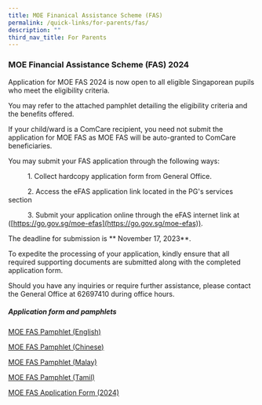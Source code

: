 ```yaml
---
title: MOE Finanical Assistance Scheme (FAS)
permalink: /quick-links/for-parents/fas/
description: ""
third_nav_title: For Parents
---
```

### **MOE Financial Assistance Scheme (FAS) 2024**

Application for MOE FAS 2024 is now open to all eligible Singaporean pupils who meet the eligibility criteria.

You may refer to the attached pamphlet detailing the eligibility criteria and the benefits offered.

If your child/ward is a ComCare recipient, you need not submit the application for MOE FAS as MOE FAS will be auto-granted to ComCare beneficiaries.

You may submit your FAS application through the following ways:

          1. Collect hardcopy application form from General Office.

          2. Access the eFAS application link located in the PG's services section

          3. Submit your application online through the eFAS internet link at ([https://go.gov.sg/moe-efas](https://go.gov.sg/moe-efas)).

The deadline for submission is ** November 17, 2023**.

To expedite the processing of your application, kindly ensure that all required supporting documents are submitted along with the completed application form.

Should you have any inquiries or require further assistance, please contact the General Office at 62697410 during office hours.

##### **Application form and pamphlets**

[MOE FAS Pamphlet (English)](/files/FAS%202024/moe_fas_pamphlet_el.pdf)

[MOE FAS Pamphlet (Chinese)](/files/FAS%202024/moe_fas_pamphlet_cl.pdf)

[MOE FAS Pamphlet (Malay)](/files/FAS%202024/moe_fas_pamphlet_ml.pdf)

[MOE FAS Pamphlet (Tamil)](/files/FAS%202024/moe_fas_pamphlet_tl.pdf)

[MOE FAS Application Form (2024)](/files/FAS%202024/2024_moe_fas_application_form.pdf)